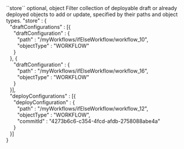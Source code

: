 <tr>
<td>``store``</td>
<td>optional, object</td>
<td>Filter collection of deployable draft or already deployed objects to add or update, specified by their paths and object types.</td>
<td> "store" : {
  <div style="padding-left:10px;">"draftConfigurations" : [{</div>
  <div style="padding-left:20px;">"draftConfiguration" : {</div>
  <div style="padding-left:30px;">"path" : "/myWorkflows/ifElseWorkflow/workflow_10",</div>
  <div style="padding-left:30px;">"objectType" : "WORKFLOW"</div>
  <div style="padding-left:20px;">}</div>
  <div style="padding-left:10px;">}, {</div>
  <div style="padding-left:20px;">"draftConfiguration" : {</div>
  <div style="padding-left:30px;">"path" : "/myWorkflows/ifElseWorkflow/workflow_16",</div>
  <div style="padding-left:30px;">"objectType" : "WORKFLOW"</div>
  <div style="padding-left:20px;">}</div>
  <div style="padding-left:10px;">}],</div>
  <div style="padding-left:10px;">"deployConfigurations" : [{</div>
  <div style="padding-left:20px;">"deployConfiguration" : {</div>
  <div style="padding-left:30px;">"path" : "/myWorkflows/ifElseWorkflow/workflow_12",</div>
  <div style="padding-left:30px;">"objectType" : "WORKFLOW",</div>
  <div style="padding-left:30px;">"commitId" : "4273b6c6-c354-4fcd-afdb-2758088abe4a"</div>
  <div style="padding-left:20px;">}</div>
  <div style="padding-left:10px;">}]</div>
  }</td>
<td></td>
</tr>